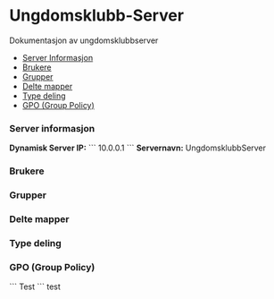 # Ungdomsklubb-Server
Dokumentasjon av ungdomsklubbserver
<ul>
  <li><a href="#serverinfo">Server Informasjon</a></li>
    <li><a href="#brukere">Brukere</a></li>
    <li><a href="#grupper">Grupper</a></li>
    <li><a href="#deltemapper">Delte mapper</a></li>
    <li><a href="#typedeling">Type deling</a></li>
    <li><a href="#gpo">GPO (Group Policy)</a></li>
</ul>
<h3 id="serverinfo">Server informasjon</h3>
<b>Dynamisk Server IP:</b> 
```
10.0.0.1
```
<b>Servernavn:</b> UngdomsklubbServer

<h3 id="brukere">Brukere</h3>

<h3 id="grupper">Grupper</h3>

<h3 id="deltemapper">Delte mapper</h3>

<h3 id="typedeling">Type deling</h3>

<h3 id="gpo">GPO (Group Policy)</h3>
```
Test
```
test
